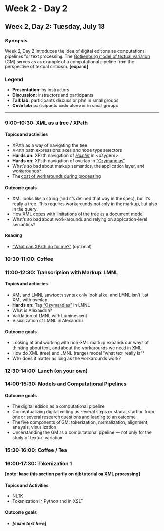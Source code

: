 # Week 2 - Day 2

## Week 2, Day 2: Tuesday, July 18

### Synopsis

Week 2, Day 2 introduces the idea of digital editions as  computational pipelines for text processing. The [Gothenburg model of textual variation](gothenburg.md) (GM) serves as an example of a computational pipeline from the perspective of textual criticism. **[expand]**


### Legend

* **Presentation:** by instructors
* **Discussion:** instructors and participants
* **Talk lab:** participants discuss or plan in small groups
* **Code lab:** participants code alone or in small groups

______

### 9:00–10:30: XML as a tree / XPath

#### Topics and activities

* XPath as a way of navigating the tree
* XPath path expressions: axes and node type selectors
* **Hands on:** XPath navigation of [*Hamlet*](hamlet.xml) in \<oXygen/\> 
* **Hands on:** XPath navigation of overlap in [“Ozymandias”](ozymandias.xml)
* What’s so bad about markup semantics, the application layer, and workarounds?
* The [cost of workarounds during processing](overlap_xml.md)

#### Outcome goals

* XML looks like a string (and it’s defined that way in the spec), but it’s really a tree. This requires workarounds not only in the markup, but also in the query.
* How XML copes with limitations of the tree as a document model
* What’s so bad about work-arounds and relying on application-level semantics?  

#### Reading

* [“What can XPath do for me?”](http://dh.obdurodon.org/introduction-xpath.xhtml) (optional)

### 10:30-11:00: Coffee

### 11:00-12:30: Transcription with Markup: LMNL

#### Topics and activities

* XML and LMNL sawtooth syntax only look alike, and LMNL isn’t just XML with overlap
* **Hands on:** Tag [“Ozymandias”](ozymandias.txt) in LMNL
* What is Alexandria?
* Validation of LMNL with Luminescent
* Visualization of LMNL in Alexandria

#### Outcome goals

* Looking at and working with non-XML markup expands our ways of thinking about text, and about the workarounds we need in XML
* How do XML (tree) and LMNL (range) model “what text really is”? 
* Why does it matter as long as the workarounds work?

### 12:30-14:00: Lunch (on your own)

### 14:00-15:30: Models and Computational Pipelines
  

#### Outcome goals

* The digital edition as a computational pipeline
* Conceptualizing digital editing as several steps or stadia, starting from one or several research questions and leading to an outcome
* The five components of GM: tokenization, normalization, alignment, analysis, visualization
* Understanding the GM as a computational pipeline — not only for the study of textual variation 

### 15:30-16:00: Coffee / Tea

### 16:00-17:30: Tokenization 1

**[note: base this section partly on djb tutorial on XML processing]**

#### Topics and Activities
* NLTK
* Tokenization in Python and in XSLT

#### Outcome goals
* ***[some text here]***


